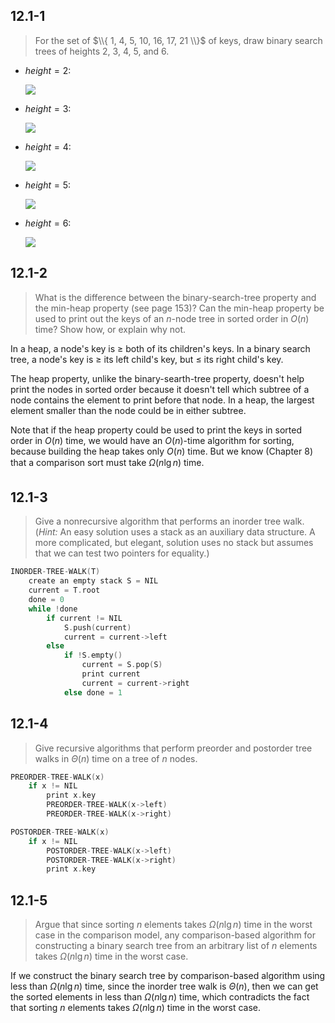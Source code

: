 ## 12.1-1

> For the set of $\\{ 1, 4, 5, 10, 16, 17, 21 \\}$ of keys, draw binary search trees of heights $2$, $3$, $4$, $5$, and $6$.

- $height = 2$:

    ![](https://i.imgur.com/G5NRcTm.png?width=15rem)

- $height = 3$:

    ![](https://i.imgur.com/qUnmDiY.png?width=15rem)

- $height = 4$:

    ![](https://i.imgur.com/7JXLZhA.png?width=15rem)

- $height = 5$:

    ![](https://i.imgur.com/zgeDXLA.png?width=15rem)

- $height = 6$:

    ![](https://i.imgur.com/Pzczw1n.png?width=15rem)

## 12.1-2

> What is the difference between the binary-search-tree property and the min-heap property (see page 153)? Can the min-heap property be used to print out the keys of an $n$-node tree in sorted order in $O(n)$ time? Show how, or explain why not.

In a heap, a node's key is $\ge$ both of its children's keys. In a binary search tree, a node's key is $\ge$ its left child's key, but $\le$ its right child's key.

The heap property, unlike the binary-searth-tree property, doesn't help print the nodes in sorted order because it doesn't tell which subtree of a node contains the element to print before that node. In a heap, the largest element smaller than the node could be in either subtree.

Note that if the heap property could be used to print the keys in sorted order in $O(n)$ time, we would have an $O(n)$-time algorithm for sorting, because building the heap takes only $O(n)$ time. But we know (Chapter 8) that a comparison sort must take $\Omega(n\lg n)$ time.

## 12.1-3

> Give a nonrecursive algorithm that performs an inorder tree walk. ($\textit{Hint:}$ An easy solution uses a stack as an auxiliary data structure. A more complicated, but elegant, solution uses no stack but assumes that we can test two pointers for equality.)

```cpp
INORDER-TREE-WALK(T)
    create an empty stack S = NIL
    current = T.root
    done = 0
    while !done
        if current != NIL
            S.push(current)
            current = current->left
        else
            if !S.empty()
                current = S.pop(S)
                print current
                current = current->right
            else done = 1
```

## 12.1-4

> Give recursive algorithms that perform preorder and postorder tree walks in $\Theta(n)$ time on a tree of $n$ nodes.

```cpp
PREORDER-TREE-WALK(x)
    if x != NIL
        print x.key
        PREORDER-TREE-WALK(x->left)
        PREORDER-TREE-WALK(x->right)
```

```cpp
POSTORDER-TREE-WALK(x)
    if x != NIL
        POSTORDER-TREE-WALK(x->left)
        POSTORDER-TREE-WALK(x->right)
        print x.key
```

## 12.1-5

> Argue that since sorting $n$ elements takes $\Omega(n\lg n)$ time in the worst case in the comparison model, any comparison-based algorithm for constructing a binary search tree from an arbitrary list of $n$ elements takes $\Omega(n\lg n)$ time in the worst case.

If we construct the binary search tree by comparison-based algorithm using less than $\Omega(n\lg n)$ time, since the inorder tree walk is $\Theta(n)$, then we can get the sorted elements in less than $\Omega(n\lg n)$ time, which contradicts the fact that sorting $n$ elements takes $\Omega(n\lg n)$ time in the worst case.
